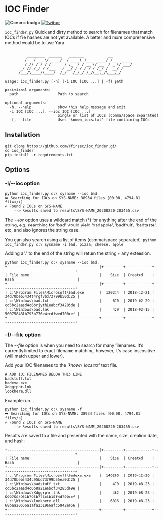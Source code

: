 # IOC Finder

![Generic badge](https://img.shields.io/badge/python-3.7-blue.svg) [![Twitter](https://img.shields.io/badge/Twitter-@pulsecode-blue.svg)](https://twitter.com/pulsecode)

```ioc_finder.py``` Quick and dirty method to search for filenames that match IOCs if file hashes are not yet available.  A better and more comprehensive method would be to use Yara.

```console

          ________  ______   _______           __
         /  _/ __ \/ ____/  / ____(_)___  ____/ /__  _____
         / // / / / /      / /_  / / __ \/ __  / _ \/ ___/
       _/ // /_/ / /___   / __/ / / / / / /_/ /  __/ /
      /___/\____/\____/  /_/   /_/_/ /_/\__,_/\___/_/

usage: ioc_finder.py [-h] (-i IOC [IOC ...] | -f) path

positional arguments:
  path                  Path to search

optional arguments:
  -h, --help            show this help message and exit
  -i IOC [IOC ...], --ioc IOC [IOC ...]
                        Single or list of IOCs (comma/space separated)
  -f, --file            Uses 'known_iocs.txt' file containing IOCs
```

## Installation

```text
git clone https://github.com/dfirsec/ioc_finder.git
cd ioc_finder
pip install -r requirements.txt
```

## Options

### -i/--ioc option

```text
python ioc_finder.py c:\ sysname --ioc bad
⮩ Searching for IOCs on SYS-NAME: 38934 files [00:08, 4794.81 files/s]
✔ Found 2 IOCs on SYS-NAME
    --> Results saved to results\SYS-NAME_20200220-203455.csv
```

The *--ioc* option uses a wildcard match (\*) for anything after the end of the string, e.g, searching for 'bad' would yield 'badapple', 'badfruit', 'badtaste', etc, and also ignores the string case.

You can also search using a list of items (comma/space separated):
```python ioc_finder.py c:\ sysname -i bad, pizza, cheese, apple```

Adding a '.' to the end of the string will return the string + any extension.

```text
python ioc_finder.py c:\ sysname --ioc bad.
+------------------------------------------|+---------+------------+----------------------------------+
| File name                                |    Size  | Created    | Hash                             |
+------------------------------------------|+---------+------------+----------------------------------+
| c:\Program Files\Microsoft\bad.exe       |  120214  | 2018-12-21 | 34d70beb5434t4rgfvbd73799b50d125 |
| c:\Windows\bad.txt                       |     670  | 2019-02-29 | cd5bc2aaed4c6brjyth1eabcf34285de |
| c:\Windows\bad.lnk                       |     429  | 2018-02-15 | 500758431b795b776e4erdfwed700cef |
+------------------------------------------+----------+------------+----------------------------------+
```

### -f/--file option

The *--file* option is when you need to search for many filenames. It's currently limited to exact filename matching, however, it's case insensitive (will match upper and lower).

Add your IOC filenames to the *'known_iocs.txt'* text file.

```text
# ADD IOC FILENAMES BELOW THIS LINE
badstuff.txt
badexe.exe
Xdggrphr.lnk
lookhere.dll
```

Example run...

```text
python ioc_finder.py c:\ sysname -f
⮩ Searching for IOCs on SYS-NAME: 38934 files [00:08, 4794.81 files/s]
✔ Found 2 IOCs on SYS-NAME
    --> Results saved to results\SYS-NAME_20200220-203455.csv
```

Results are saved to a file and presented with the name, size, creation date, and hash:

```text
+------------------------------------------|+---------+------------+----------------------------------+
| File name                                |    Size  | Created    | Hash                             |
+------------------------------------------|+---------+------------+----------------------------------+
| c:\Program Files\Microsoft\badexe.exe    |  140288  | 2018-12-20 | 34d70beb5434c95bd73799b55ea0d125 |
| c:\Windows\badstuff.txt                  |     470  | 2019-08-23 | cd5bc2aaed4c6b8a21eabcf34285d69e |
| c:\Windows\Xdggrphr.lnk                  |     462  | 2019-08-23 | 5007584931b795b776e6b15f4d700cef |
| c:\Windows\lookhere.dll                  |    6836  | 2019-08-23 | 68baa20566a1afa2319e6afc5942e056 |
+------------------------------------------+----------+------------+----------------------------------+
```

